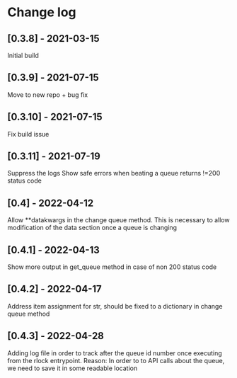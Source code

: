 # Change log

## [0.3.8] - 2021-03-15

Initial build

## [0.3.9] - 2021-07-15

Move to new repo + bug fix

## [0.3.10] - 2021-07-15

Fix build issue

## [0.3.11] - 2021-07-19

Suppress the logs
Show safe errors when beating a queue returns !=200 status code

## [0.4] - 2022-04-12

Allow **datakwargs in the change queue method.
This is necessary to allow modification of the data section once a queue is changing

## [0.4.1] - 2022-04-13

Show more output in get_queue method in case of non 200 status code

## [0.4.2] - 2022-04-17

Address item assignment for str, should be fixed to a dictionary in change queue method

## [0.4.3] - 2022-04-28

Adding log file in order to track after the queue id number once executing from the rlock entrypoint.
Reason: In order to to API calls about the queue, we need to save it in some readable location